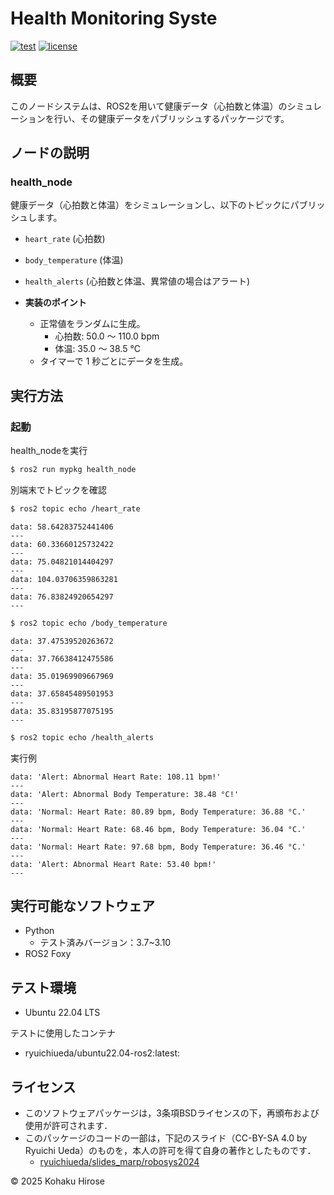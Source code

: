 # Health Monitoring Syste

[![test](https://github.com/KohakuHirose/mypkg/actions/workflows/test.yml/badge.svg)](https://github.com/KohakuHirose/mypkg/actions/workflows/test.yml)
[![license](https://img.shields.io/badge/license-BSD--3--Clause-green?style=flat)](https://github.com/KohakuHirose/mypkg?tab=BSD-3-Clause-1-ov-file)

## 概要

このノードシステムは、ROS2を用いて健康データ（心拍数と体温）のシミュレーションを行い、その健康データをパブリッシュするパッケージです。

## ノードの説明

### **health_node**

健康データ（心拍数と体温）をシミュレーションし、以下のトピックにパブリッシュします。
- `heart_rate` (心拍数)
- `body_temperature` (体温)
- `health_alerts` (心拍数と体温、異常値の場合はアラート)

- **実装のポイント**
  - 正常値をランダムに生成。
    - 心拍数: 50.0 ～ 110.0 bpm
    - 体温: 35.0 ～ 38.5 °C
  - タイマーで 1 秒ごとにデータを生成。

## 実行方法

### 起動
health_nodeを実行
```bash
$ ros2 run mypkg health_node
```

別端末でトピックを確認
```bash
$ ros2 topic echo /heart_rate
```
```
data: 58.64283752441406
---
data: 60.33660125732422
---
data: 75.04821014404297
---
data: 104.03706359863281
---
data: 76.83824920654297
---
```

```bash
$ ros2 topic echo /body_temperature
```
```
data: 37.47539520263672
---
data: 37.76638412475586
---
data: 35.01969909667969
---
data: 37.65845489501953
---
data: 35.83195877075195
---
```

```bash
$ ros2 topic echo /health_alerts
```
実行例
```
data: 'Alert: Abnormal Heart Rate: 108.11 bpm!'
---
data: 'Alert: Abnormal Body Temperature: 38.48 °C!'
---
data: 'Normal: Heart Rate: 80.89 bpm, Body Temperature: 36.88 °C.'
---
data: 'Normal: Heart Rate: 68.46 bpm, Body Temperature: 36.04 °C.'
---
data: 'Normal: Heart Rate: 97.68 bpm, Body Temperature: 36.46 °C.'
---
data: 'Alert: Abnormal Heart Rate: 53.40 bpm!'
---
```

## 実行可能なソフトウェア
- Python 
    - テスト済みバージョン：3.7~3.10
- ROS2 Foxy

## テスト環境
- Ubuntu 22.04 LTS

テストに使用したコンテナ
- ryuichiueda/ubuntu22.04-ros2:latest:

## ライセンス
- このソフトウェアパッケージは，3条項BSDライセンスの下，再頒布および使用が許可されます．
- このパッケージのコードの一部は，下記のスライド（CC-BY-SA 4.0 by Ryuichi Ueda）のものを，本人の許可を得て自身の著作としたものです．
    - [ryuichiueda/slides_marp/robosys2024](https://github.com/ryuichiueda/slides_marp/tree/master/robosys2024)

 © 2025 Kohaku Hirose


